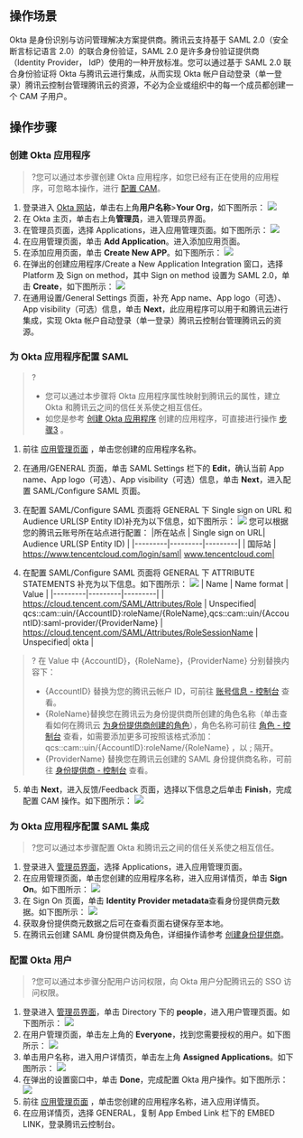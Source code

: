 ## 操作场景
Okta 是身份识别与访问管理解决方案提供商。腾讯云支持基于 SAML 2.0（安全断言标记语言 2.0）的联合身份验证，SAML 2.0 是许多身份验证提供商（Identity Provider， IdP）使用的一种开放标准。您可以通过基于 SAML 2.0 联合身份验证将 Okta 与腾讯云进行集成，从而实现 Okta 帐户自动登录（单一登录）腾讯云控制台管理腾讯云的资源，不必为企业或组织中的每一个成员都创建一个 CAM 子用户。

## 操作步骤
### <span id="stepCREATE"></span>创建 Okta 应用程序
>?您可以通过本步骤创建 Okta 应用程序，如您已经有正在使用的应用程序，可忽略本操作，进行 [配置 CAM](#stepCAM)。

1. 登录进入 [Okta 网站](https://www.okta.com)，单击右上角**用户名称**>**Your Org**，如下图所示：
![](https://main.qcloudimg.com/raw/29d6e0d2803dfe96284d9745571df382.png)
2. 在 Okta 主页，单击右上角**管理员**，进入管理员界面<span id="stepadmin"></span>。
3. 在管理员页面，选择 Applications，进入应用管理页面<span id="stepapp"></span>。如下图所示：
![](https://main.qcloudimg.com/raw/5d55782d704ed50fac661603a30aa0d3.jpg)
4. 在应用管理页面，单击 **Add Application**。进入添加应用页面。
5. 在添加应用页面，单击 **Create New APP**。如下图所示：
![](https://main.qcloudimg.com/raw/c79f6042d72f01434555222f9e6079fd.png)
6. 在弹出的创建应用程序/Create a New Application Integration 窗口，选择 Platform 及 Sign on method，其中 Sign on method 设置为 SAML 2.0，单击 **Create**，如下图所示：
![](https://main.qcloudimg.com/raw/8126a0a697e4014e64138d7e8b0e5cab.png)
7. 在通用设置/General Settings 页面，补充 App name、App logo（可选）、App visibility（可选）信息，单击 **Next**，此应用程序可以用于和腾讯云进行集成，实现 Okta 帐户自动登录（单一登录）腾讯云控制台管理腾讯云的资源。


### <span id="stepCAM"></span>为 Okta 应用程序配置 SAML
>?
> - 您可以通过本步骤将 Okta 应用程序属性映射到腾讯云的属性，建立 Okta 和腾讯云之间的信任关系使之相互信任。
> -  如您是参考 [创建 Okta 应用程序](#stepCREATE)  创建的应用程序，可直接进行操作 [步骤3](#stepbuzhou3) 。

1. 前往 [应用管理页面](#stepapp) ，单击您创建的应用程序名称。
2. 在通用/GENERAL 页面，单击 SAML Settings 栏下的 **Edit**，确认当前 App name、App logo（可选）、App visibility（可选）信息，单击 **Next**，进入配置 SAML/Configure SAML 页面。
3. <span id="buzhou3"></span>在配置 SAML/Configure SAML 页面将 GENERAL 下 Single sign on URL 和 Audience URL(SP Entity ID)补充为以下信息，如下图所示：
![](https://staticintl.cloudcachetci.com/yehe/backend-news/34ZI722_43a621945ad09042a40986abaea67962.png)
您可以根据您的腾讯云账号所在站点进行配置：
|所在站点 | Single sign on URL| Audience URL(SP Entity ID) | 
|---------|---------|---------|
| 国际站 | https://www.tencentcloud.com/login/saml| www.tencentcloud.com|

4. 在配置 SAML/Configure SAML 页面将 GENERAL 下 ATTRIBUTE STATEMENTS 补充为以下信息。如下图所示：
![](https://main.qcloudimg.com/raw/7114ab440ba1a593111296871fc807f9.png)
| Name | Name format | Value |
|---------|---------|---------|
| https://cloud.tencent.com/SAML/Attributes/Role | Unspecified| qcs::cam::uin/{AccountID}:roleName/{RoleName},qcs::cam::uin/{AccountID}:saml-provider/{ProviderName}
| https://cloud.tencent.com/SAML/Attributes/RoleSessionName | Unspecified| okta |
>? 
>在 Value 中 {AccountID}，{RoleName}，{ProviderName} 分别替换内容下：
>- {AccountID} 替换为您的腾讯云帐户 ID，可前往 [账号信息 - 控制台](https://console.cloud.tencent.com/developer) 查看。
>- {RoleName}替换您在腾讯云为身份提供商所创建的角色名称（单击查看如何在腾讯云  [为身份提供商创建的角色](https://intl.cloud.tencent.com/document/product/598/19381)），角色名称可前往 [角色 - 控制台](https://console.cloud.tencent.com/cam/role) 查看，如需要添加更多可按照该格式添加：qcs::cam::uin/{AccountID}:roleName/{RoleName} ，以 ; 隔开。
>- {ProviderName} 替换您在腾讯云创建的 SAML 身份提供商名称，可前往  [身份提供商 - 控制台](https://console.cloud.tencent.com/cam/idp) 查看。

5. 单击 **Next**，进入反馈/Feedback 页面，选择以下信息之后单击 **Finish**，完成配置 CAM 操作。如下图所示：
![](https://main.qcloudimg.com/raw/a360cd597c75039a234b16608ca69e6c.png)

### 为 Okta 应用程序配置 SAML 集成
>?您可以通过本步骤配置 Okta 和腾讯云之间的信任关系使之相互信任。

1. 登录进入 [管理员界面](#stepadmin)，选择 Applications，进入应用管理页面。
2. 在应用管理页面，单击您创建的应用程序名称，进入应用详情页，单击 **Sign On**。如下图所示：
![](https://main.qcloudimg.com/raw/3f43a5c67075b28f2ef649e93bfb9b8a.png)
3. 在 Sign On 页面，单击 **Identity Provider metadata**查看身份提供商元数据。如下图所示：
![](https://main.qcloudimg.com/raw/14e34ce4819d848c056fefa145b11060.png)
4. 获取身份提供商元数据之后可在查看页面右键保存至本地。
5. 在腾讯云创建 SAML 身份提供商及角色，详细操作请参考 [创建身份提供商](https://intl.cloud.tencent.com/document/product/598/30391)。


### 配置 Okta 用户
>?您可以通过本步骤分配用户访问权限，向 Okta 用户分配腾讯云的 SSO 访问权限。

1. 登录进入 [管理员界面](#stepadmin)，单击 Directory 下的 **people**，进入用户管理页面。如下图所示：
![](https://main.qcloudimg.com/raw/28eb0bceaebf2de3f073a72ed5bdd6c8.jpg)
2. 在用户管理页面，单击左上角的 **Everyone**，找到您需要授权的用户。如下图所示：
![](https://main.qcloudimg.com/raw/cc2022608165d39e0eeb3de495c5b07a.png)
3. 单击用户名称，进入用户详情页，单击左上角 **Assigned Applications**。如下图所示：
![](https://main.qcloudimg.com/raw/7ed74fd59d8d757dabcc2c82a7983582.png)
4. 在弹出的设置窗口中，单击 **Done**，完成配置 Okta 用户操作。如下图所示：
![](https://main.qcloudimg.com/raw/2d80e92964f5e7be9849c82ad4017ea7.jpg)
5. 前往 [应用管理页面](#stepapp) ，单击您创建的应用程序名称，进入应用详情页。
6. 在应用详情页，选择 GENERAL，复制 App Embed Link 栏下的 EMBED LINK，登录腾讯云控制台。


